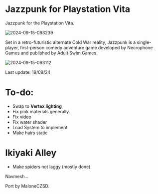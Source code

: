 # Jazzpunk for Playstation Vita
Jazzpunk for the Playstation Vita.

![2024-09-15-093239](https://github.com/user-attachments/assets/84276ca7-8af8-4c40-8c3f-b32b3cf42264)

Set in a retro-futuristic alternate Cold War reality, Jazzpunk is a single-player, first-person comedy adventure game developed by Necrophone Games and published by Adult Swim Games.

![2024-09-15-093112](https://github.com/user-attachments/assets/a29d676d-a4a9-41ba-8cea-1d84d59b0596)

Last update: 19/09/24

# To-do:
- Swap to **Vertex lighting**
- Fix pink materials generally.
- Fix video
- Fix water shader
- Load System to implement
- Make hairs static

# Ikiyaki Alley
- Make spiders not laggy (mostly done)

Navmesh...

Port by MaloneCZSD.
